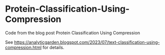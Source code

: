 # Protein-Classification-Using-Compression
Code from the blog post Protein Classification Using Compression

See https://analyticgarden.blogspot.com/2023/07/text-classification-using-compression.html for details.
